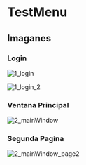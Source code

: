 # TestMenu

## Imaganes

### Login
![1_login](https://user-images.githubusercontent.com/68355475/120943060-de0cea00-c6e9-11eb-9ac0-bd176b5da230.png)

![1_login_2](https://user-images.githubusercontent.com/68355475/120943079-009f0300-c6ea-11eb-9354-ed9327c6bb16.png)


### Ventana Principal

![2_mainWindow](https://user-images.githubusercontent.com/68355475/120943087-0d235b80-c6ea-11eb-961a-60815f9c4b79.png)

### Segunda Pagina

![2_mainWindow_page2](https://user-images.githubusercontent.com/68355475/120943104-1ad8e100-c6ea-11eb-97ab-5ee7c5a78533.png)







